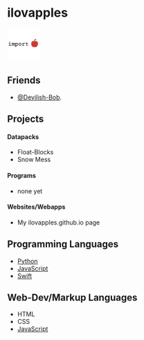 # ilovapples
<img src="src/importapple.PNG" width="75" height="75"></img>

## Friends
- [@Devilish-Bob](//github.com/devilish-bob).

## Projects

#### Datapacks
- Float-Blocks
- Snow Mess

#### Programs
- none yet

#### Websites/Webapps
- My ilovapples.github.io page


## Programming Languages
- [Python](//python.org)
- [JavaScript](//javascript.com)
- [Swift](//swift.org)

## Web-Dev/Markup Languages
- HTML
- CSS
- [JavaScript](//javascript.com)

<!--
**ilovapples/ilovapples** is a ✨ _special_ ✨ repository because its `README.md` (this file) appears on your GitHub profile.

Here are some ideas to get you started:

- 🔭 I’m currently working on ...
- 🌱 I’m currently learning ...
- 👯 I’m looking to collaborate on ...
- 🤔 I’m looking for help with ...
- 💬 Ask me about ...
- 📫 How to reach me: ...
- 😄 Pronouns: ...
- ⚡ Fun fact: ...
-->
